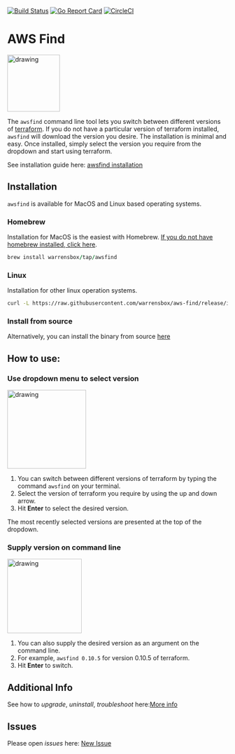 [![Build Status](https://travis-ci.org/warrensbox/aws-find.svg?branch=master)](https://travis-ci.org/warrensbox/aws-find)
[![Go Report Card](https://goreportcard.com/badge/github.com/warrensbox/aws-find)](https://goreportcard.com/report/github.com/warrensbox/aws-find)
[![CircleCI](https://circleci.com/gh/warrensbox/aws-find/tree/master.svg?style=shield&circle-token=55ddceec95ff67eb38269152282f8a7d761c79a5)](https://circleci.com/gh/warrensbox/aws-find)

# AWS Find

<img style="text-allign:center" src="https://s3.us-east-2.amazonaws.com/kepler-images/warrensbox/awsfind/smallerlogo.png" alt="drawing" width="120" height="130"/>

<!-- ![gopher](https://s3.us-east-2.amazonaws.com/kepler-images/warrensbox/awsfind/logo.png =100x20) -->

The `awsfind` command line tool lets you switch between different versions of [terraform](https://www.terraform.io/). 
If you do not have a particular version of terraform installed, `awsfind` will download the version you desire.
The installation is minimal and easy. 
Once installed, simply select the version you require from the dropdown and start using terraform. 

See installation guide here: [awsfind installation](https://warrensbox.github.io/aws-find/)

## Installation

`awsfind` is available for MacOS and Linux based operating systems.

### Homebrew

Installation for MacOS is the easiest with Homebrew. [If you do not have homebrew installed, click here](https://brew.sh/). 


```ruby
brew install warrensbox/tap/awsfind
```

### Linux

Installation for other linux operation systems.

```sh
curl -L https://raw.githubusercontent.com/warrensbox/aws-find/release/install.sh | bash
```

### Install from source

Alternatively, you can install the binary from source [here](https://github.com/warrensbox/aws-find/releases) 

## How to use:
### Use dropdown menu to select version
<img src="https://s3.us-east-2.amazonaws.com/kepler-images/warrensbox/awsfind/awsfind.gif" alt="drawing" style="width: 180px;"/>

1.  You can switch between different versions of terraform by typing the command `awsfind` on your terminal. 
2.  Select the version of terraform you require by using the up and down arrow.
3.  Hit **Enter** to select the desired version.

The most recently selected versions are presented at the top of the dropdown.

### Supply version on command line
<img src="https://s3.us-east-2.amazonaws.com/kepler-images/warrensbox/awsfind/awsfind-v4.gif" alt="drawing" style="width: 170px;"/>

1. You can also supply the desired version as an argument on the command line.
2. For example, `awsfind 0.10.5` for version 0.10.5 of terraform.
3. Hit **Enter** to switch.

## Additional Info

See how to *upgrade*, *uninstall*, *troubleshoot* here:[More info](https://warrensbox.github.io/aws-find/additional)


## Issues

Please open  *issues* here: [New Issue](https://github.com/warrensbox/aws-find/issues)








